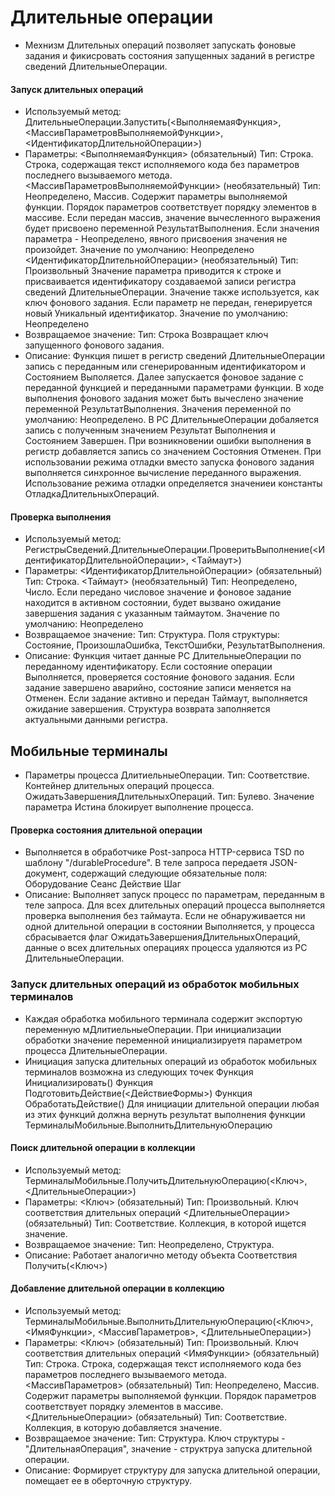 # Длительные операции
* Мехнизм Длительных операций позволяет запускать фоновые задания и фикисровать состояния запущенных заданий в регистре сведений ДлительныеОперации.
#### Запуск длительных операций
* Используемый метод: ДлительныеОперации.Запустить(<ВыполняемаяФункция>, <МассивПараметровВыполняемойФункции>, <ИдентификаторДлительнойОперации>)
* Параметры:
	<ВыполняемаяФункция> (обязательный)
	Тип: Строка. 
	Строка, содержащая текст исполняемого кода без параметров последнего вызываемого метода.
	<МассивПараметровВыполняемойФункции> (необязательный)
	Тип: Неопределено, Массив.
	Содержит параметры выполняемой функции. Порядок параметров соответствует порядку элементов в массиве. Если передан массив, значение вычесленного выражения будет присвоено переменной РезультатВыполнения. Если значения параметра - Неопределено, явного присвоения значения не произойдет. 
	Значение по умолчанию: Неопределено
	<ИдентификаторДлительнойОперации> (необязательный)
	Тип: Произвольный
	Значение параметра приводится к строке и присваивается идентификатору создаваемой записи регистра сведений ДлительныеОперации. Значение также используется, как ключ фонового задания. Если параметр не передан, генерируется новый Уникальный идентификатор.
	Значение по умолчанию: Неопределено
* Возвращаемое значение:
	Тип: Строка
	Возвращает ключ запущенного фонового задания.
* Описание:
	Функция пишет в регистр сведений ДлительныеОперации запись с переданным или сгенерированным идентификатором и Состоянием Выполяется. Далее запускается фоновое задание с переданной функцией и переданными параметрами функции. В ходе выполнения фонового задания может быть вычеслено значение переменной РезультатВыполнения. Значения переменной по умолчанию: Неопределено. В РС ДлительныеОперации добаляется запись с полученным значением Результат Выполнения и Состоянием Завершен. При возникновении ошибки выполнения в регистр добавляется запись со значением Состояния Отменен. При использовании режима отладки вместо запуска фонового задания выполняется синхронное вычисление переданного выражения. Использование режима отладки определяется значениеи константы ОтладкаДлительныхОпераций.
		
#### Проверка выполнения 
* Используемый метод: РегистрыСведений.ДлительныеОперации.ПроверитьВыполнение(<ИдентификаторДлительнойОперации>, <Таймаут>)
* Параметры:
	<ИдентификаторДлительнойОперации> (обязательный)
	Тип: Строка. 
	<Таймаут> (необязательный)
	Тип: Неопределено, Число.
	Если передано числовое значение и фоновое задание находится в активном состоянии, будет вызвано ожидание завершения задания с указанным таймаутом.
	Значение по умолчанию: Неопределено
* Возвращаемое значение:
	Тип: Структура.
	Поля структуры: Состояние, ПроизошлаОшибка, ТекстОшибки, РезультатВыполнения.
* Описание: 
	Функция читает данные РС ДлительныеОперации по переданному идентификатору. Если состояние операции Выполняется, проверяется состояние фонового задания. Если задание завершено аварийно, состояние записи меняется на Отменен. Если задание активно и передан Таймаут, выполняется ожидание завершения. Структура возврата заполняется актуальными данными регистра.
## Мобильные терминалы
* Параметры процесса
		ДлитиельныеОперации. 
		Тип: Соответствие.
		Контейнер длительных операций процесса.
		ОжидатьЗавершенияДлительныхОпераций. 
		Тип: Булево.
		Значение параметра Истина блокирует выполнение процесса.
		
#### Проверка состояния длительной операции
* Выполняется в обработчике Post-запроса HTTP-сервиса TSD по шаблону "/durableProcedure".
	В теле запроса передаетя JSON-документ, содержащий следующие обязательные поля:
		Оборудование
		Сеанс
		Действие
		Шаг
* Описание:
	Выполняет запуск процесс по параметрам, переданным в теле запроса. Для всех длительных операций процесса выполняется проверка выполнения без таймаута. Если не обнаруживается ни одной длительной операции в состоянии Выполняется, у процесса сбрасывается флаг ОжидатьЗавершенияДлительныхОпераций, данные о всех длительных операциях процесса удаляются из РС ДлительныеОперации. 


### Запуск длительных операций из обработок мобильных терминалов
* Каждая обработка мобильного терминала содержит экспортую переменную мДлитиельныеОперации. При инициализации обработки значение переменной инициализируетя параметром процесса ДлительныеОперации. 
* Инициация запуска длительных операций из обработок мобильных терминалов возможна из следующих точек
		Функция Инициализировать() 
		Функция ПодготовитьДействие(<ДействиеФормы>)
		Функция ОбработатьДействие() 
	Для инициации длительной операции любая из этих функций должна вернуть результат выполнения функции ТерминалыМобильные.ВыполнитьДлительнуюОперацию
	
#### Поиск длительной операции в коллекции
* Используемый метод:  ТерминалыМобильные.ПолучитьДлительнуюОперацию(<Ключ>, <ДлительныеОперации>)
* Параметры:
	<Ключ> (обязательный)
	Тип: Произвольный. 
	Ключ соответствия длительных операций
	<ДлительныеОперации> (обязательный)
	Тип: Соответствие.
	Коллекция, в которой ищется значение.
* Возвращаемое значение:
	Тип: Неопределено, Структура.
* Описание:
	Работает аналогично методу объекта Соответствия Получить(<Ключ>)

#### Добавление длительной операции в коллекцию
* Используемый метод: ТерминалыМобильные.ВыполнитьДлительнуюОперацию(<Ключ>, <ИмяФункции>, <МассивПараметров>, <ДлительныеОперации>)
* Параметры:
	<Ключ> (обязательный)
	Тип: Произвольный. 
	Ключ соответствия длительных операций
	<ИмяФункции> (обязательный)
	Тип: Строка.
	Строка, содержащая текст исполняемого кода без параметров последнего вызываемого метода.
	<МассивПараметров> (обязательный)
	Тип: Неопределено, Массив.
	Содержит параметры выполняемой функции. Порядок параметров соответствует порядку элементов в массиве.
	<ДлительныеОперации> (обязательный)
	Тип: Соответствие.
	Коллекция, в которую добавляется значение.
* Возвращаемое значение:
	Тип: Структура.
	Ключ структуры - "ДлительнаяОперация", значение - структруа запуска длительной операции.
* Описание:
	Формирует структуру для запуска длительной операции, помещает ее в оберточную структуру.
